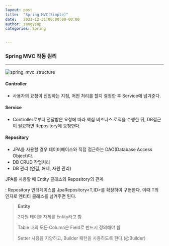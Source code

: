 ```yaml
---
layout: post
title:  "Spring MVC(Simple)"
date:   2021-12-31T00:00:00-00:00
author: sangyeop
categories: Spring


---
```




### Spring MVC 작동 원리

------

![spring_mvc_structure](https://user-images.githubusercontent.com/78407939/149900521-59ef948e-8257-4292-9361-a6b08c238f70.png)



#### Controller

- 사용자의 요청이 진입하는 지점, 어떤 처리를 할지 결정한 후 Service에 넘겨준다.

  

#### Service 

- Controller로부터 전달받은 요청에 따라 핵심 비즈니스 로직을 수행한 뒤, DB접근이 필요하면 Repository에 요청한다.

  

#### Repository

- JPA를 사용할 경우 데이터베이스와 직접 접근하는 DAO(Database Access Object)다.
- DB CRUD 작업처리
- DB 관리 (연결, 해제, 자원 관리)

JPA를 사용할 때 Entity 클래스와 Repository의 관계

: Repository 인터페이스를 JpaRepository<T,ID>를 확장하여 구현한다. 이때 T의 인자로 엔티티 클래스를 넘겨주면 된다.



> **Entity**  
>
> 2차원 테이블 자체를 Entity라고 함
>
> Table 내의 모든 Column은 Field로 반드시 정의해야 함
>
> Setter 사용을 지양하고, Builder 패턴을 사용하도록 한다.(@Builder)